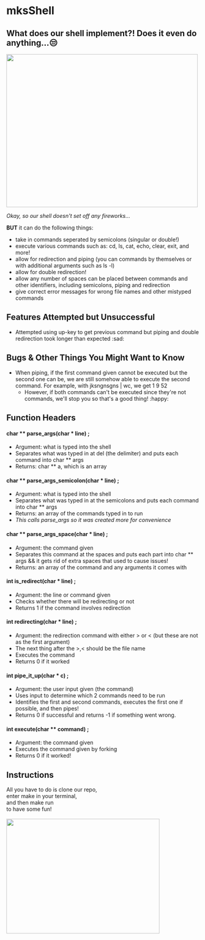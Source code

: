 # mksShell
## What does our shell implement?! Does it even do anything...:unamused:
<img src="https://media.giphy.com/media/odsNxyQQDb29O/giphy.gif" width="500" height="400"/>

_Okay, so our shell doesn't set off any fireworks..._  <br />

**BUT** it can do the following things:   <br />
- take in commands seperated by semicolons (singular or double!)   <br />
- execute various commands such as: cd, ls, cat, echo, clear, exit, and more!   <br /> 
- allow for redirection and piping (you can commands by themselves or with additional arguments such as ls -l)    <br />
- allow for double redirection!    <br />
- allow any number of spaces can be placed between commands and other identifiers, including semicolons, piping and redirection    <br /> 
- give correct error messages for wrong file names and other mistyped commands <br />

## Features Attempted but Unsuccessful
- Attempted using up-key to get previous command but piping and double redirection took longer than expected :sad:

## Bugs & Other Things You Might Want to Know 
- When piping, if the first command given cannot be executed but the second one can be, we are still somehow able to execute the second command. For example, with jksngnsgns | wc, we get        1      9      52
  - However, if both commands can't be executed since they're not commands, we'll stop you so that's a good thing! :happy:

## Function Headers
#### char ** parse_args(char * line) ;
  - Argument: what is typed into the shell
  - Separates what was typed in at del (the delimiter) and puts each command into char ** args
  - Returns: char ** a, which is an array
#### char ** parse_args_semicolon(char * line) ;
  - Argument: what is typed into the shell
  - Separates what was typed in at the semicolons and puts each command into char ** args
  - Returns: an array of the commands typed in to run
  - _This calls parse_args so it was created more for convenience_
#### char ** parse_args_space(char * line) ;
  - Argument: the command given
  - Separates this command at the spaces and puts each part into char ** args && it gets rid of extra spaces that used to cause issues!
  - Returns: an array of the command and any arguments it comes with
#### int is_redirect(char * line) ;
  - Argument: the line or command given
  - Checks whether there will be redirecting or not
  - Returns 1 if the command involves redirection
#### int redirecting(char * line) ;
  - Argument: the redirection command with either > or < (but these are not as the first argument)
  - The next thing after the >,< should be the file name
  - Executes the command
  - Returns 0 if it worked
#### int pipe_it_up(char * c) ;
   - Argument: the user input given (the command)
   - Uses input to determine which 2 commands need to be run
   - Identifies the first and second commands, executes the first one if possible, and then pipes!
   - Returns 0 if successful and returns -1 if something went wrong.
#### int execute(char ** command) ;
  - Argument: the command given
  - Executes the command given by forking
  - Returns 0 if it worked!
## Instructions
All you have to do is clone our repo,    <br />
enter make in your terminal,    <br />
and then make run    <br />
to have some fun!    <br /><br />
<img src="https://media.giphy.com/media/rdma0nDFZMR32/giphy.gif" width="400" height="300"/>
